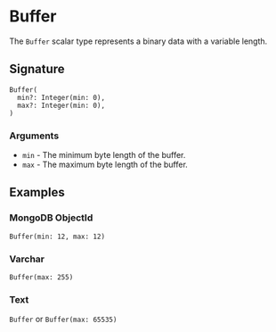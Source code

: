 # Buffer

The `Buffer` scalar type represents a binary data with a variable length.

## Signature

```states
Buffer(
  min?: Integer(min: 0),
  max?: Integer(min: 0),
)
```

### Arguments

- `min` - The minimum byte length of the buffer.
- `max` - The maximum byte length of the buffer.

## Examples

### MongoDB ObjectId

`Buffer(min: 12, max: 12)`

### Varchar

`Buffer(max: 255)`

### Text

`Buffer` or `Buffer(max: 65535)`
